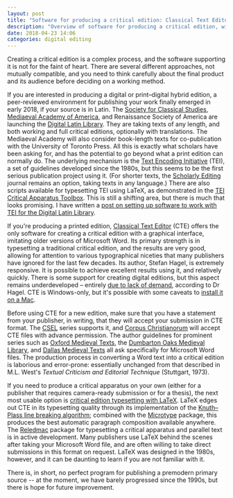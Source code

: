 ```yaml
---
layout: post
title: "Software for producing a critical edition: Classical Text Editor, LaTeX, and TEI"
description: "Overview of software for producing a critical edition, with directions for installing Classical Text Editor on macOS."
date: 2018-04-23 14:06
categories: digital editing
---
```


Creating a critical edition is a complex process, and the software supporting it is not for the faint of heart. There are several different approaches, not mutually compatible, and you need to think carefully about the final product and its audience before deciding on a working method.

If you are interested in producing a digital or print–digital hybrid edition, a peer-reviewed environment for publishing your work finally emerged in early 2018, if your source is in Latin. The [Society for Classical Studies](https://classicalstudies.org/publications-and-research/ldlt-scs-guidelines), [Mediaeval Academy of America](http://www.medievalacademy.org/page/LDLTSubmissions), and Renaissance Society of America are launching the [Digital Latin Library](https://digitallatin.org). They are taking texts of any length, and both working and full critical editions, optionally with translations. The Mediaeval Academy will also consider book-length texts for co-publication with the University of Toronto Press. All this is exactly what scholars have been asking for, and has the potential to go beyond what a print edition can normally do. The underlying mechanism is the [Text Encoding Initiative](http://www.tei-c.org/) (TEI), a set of guidelines developed since the 1980s, but this seems to be the first serious publication project using it. (For shorter texts, the [Scholarly Editing](http://scholarlyediting.org) journal remains an option, taking texts in any language.) There are also scripts available for typesetting TEI using LaTeX, as demonstrated in the [TEI Critical Apparatus Toolbox](http://ciham-digital.huma-num.fr/teitoolbox/). This is still a shifting area, but there is much that looks promising. I have written a [post on setting up software to work with TEI for the Digital Latin Library](https://digitallatin.org/blog/setting-atom-editing-texts-digital-latin-library).

If you're producing a printed edition, [Classical Text Editor](http://cte.oeaw.ac.at) (CTE) offers the only software for creating a critical edition with a graphical interface, imitating older versions of Microsoft Word. Its primary strength is in typesetting a traditional critical edition, and the results are very good, allowing for attention to various typographical niceties that many publishers have ignored for the last few decades. Its author, Stefan Hagel, is extremely responsive. It is possible to achieve excellent results using it, and relatively quickly. There is some support for creating digital editions, but this aspect remains underdeveloped – entirely [due to lack of demand](http://www.infotext.unisi.it/upload/DIGIMED06/book/hagel.pdf), according to Dr Hagel. CTE is Windows-only, but it's possible with some caveats to [install it on a Mac](/cte-on-the-mac).

Before using CTE for a new edition, make sure that you have a statement from your publisher, in writing, that they will accept your submission in CTE format. The [CSEL](http://csel.sbg.ac.at) series supports it, and [Corpus Christianorum](http://www.corpuschristianorum.org/authors.html) will accept CTE files with advance permission. The author guidelines for prominent series such as [Oxford Medieval Texts](http://global.oup.com/fdscontent/academic/pdf/academic/history/omt_style.pdf), the [Dumbarton Oaks Medieval Library](http://domedieval.org), and [Dallas Medieval Texts](http://dallasmedievaltexts.org) all ask specifically for Microsoft Word files. The production process in converting a Word text into a critical edition is laborious and error-prone: essentially unchanged from that described in M.L. West's *Textual Criticism and Editorial Technique* (Stuttgart, 1973).

If you need to produce a critical apparatus on your own (either for a publisher that requires camera-ready submission or for a thesis), the next most usable option is [critical edition typesetting with LaTeX](http://www.webdesign-bu.de/uwe_lueck/critedltx.html). LaTeX edges out CTE in its typesetting quality through its implementation of the [Knuth–Plass line breaking algorithm](https://doi.org/10.1002/spe.4380111102); combined with the [Microtype](https://ctan.org/pkg/microtype) package, this produces the best automatic paragraph composition available anywhere. The [Reledmac](https://ctan.org/pkg/reledmac) package for typesetting a critical apparatus and parallel text is in active development. Many publishers use LaTeX behind the scenes after taking your Microsoft Word file, and are often willing to take direct submissions in this format on request. LaTeX was designed in the 1980s, however, and it can be daunting to learn if you are not familiar with it.

There is, in short, no perfect program for publishing a premodern primary source -- at the moment, we have barely progressed since the 1990s, but there is hope for future improvement.
